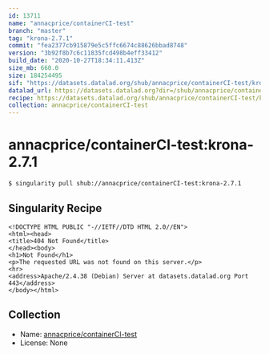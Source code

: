 ```yaml
---
id: 13711
name: "annacprice/containerCI-test"
branch: "master"
tag: "krona-2.7.1"
commit: "fea2377cb915879e5c5ffc6674c88626bbad8748"
version: "3b92f8b7c6c11835fcd498b4eff33412"
build_date: "2020-10-27T18:34:11.413Z"
size_mb: 660.0
size: 184254495
sif: "https://datasets.datalad.org/shub/annacprice/containerCI-test/krona-2.7.1/2020-10-27-fea2377c-3b92f8b7/3b92f8b7c6c11835fcd498b4eff33412.sif"
datalad_url: https://datasets.datalad.org?dir=/shub/annacprice/containerCI-test/krona-2.7.1/2020-10-27-fea2377c-3b92f8b7/
recipe: https://datasets.datalad.org/shub/annacprice/containerCI-test/krona-2.7.1/2020-10-27-fea2377c-3b92f8b7/Singularity
collection: annacprice/containerCI-test
---
```


# annacprice/containerCI-test:krona-2.7.1

```bash
$ singularity pull shub://annacprice/containerCI-test:krona-2.7.1
```

## Singularity Recipe

```singularity
<!DOCTYPE HTML PUBLIC "-//IETF//DTD HTML 2.0//EN">
<html><head>
<title>404 Not Found</title>
</head><body>
<h1>Not Found</h1>
<p>The requested URL was not found on this server.</p>
<hr>
<address>Apache/2.4.38 (Debian) Server at datasets.datalad.org Port 443</address>
</body></html>
```

## Collection

 - Name: [annacprice/containerCI-test](https://github.com/annacprice/containerCI-test)
 - License: None

